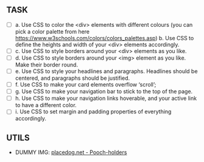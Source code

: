 ## TASK

- [ ] a. Use CSS to color the &lt;div&gt; elements with different colours (you can pick a color palette from here https://www.w3schools.com/colors/colors_palettes.asp) b. Use CSS to define the heights and width of your &lt;div&gt; elements accordingly.
- [ ] c. Use CSS to style borders around your &lt;div&gt; elements as you like.
- [ ] d. Use CSS to style borders around your &lt;img&gt; element as you like. Make their border round.
- [ ] e. Use CSS to style your headlines and paragraphs. Headlines should be centered, and paragraphs should be justified.
- [ ] f. Use CSS to make your card elements overflow ‘scroll’;
- [ ] g. Use CSS to make your navigation bar to stick to the top of the page.
- [ ] h. Use CSS to make your navigation links hoverable, and your active link to have a different color.
- [ ] i. Use CSS to set margin and padding properties of everything accordingly.

## UTILS

- DUMMY IMG: [placedog.net - Pooch-holders](https://placedog.net/)
